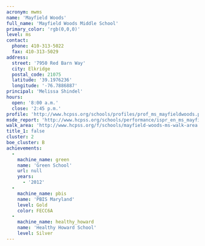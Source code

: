 ```yaml
---
acronym: mwms
name: 'Mayfield Woods'
full_name: 'Mayfield Woods Middle School'
primary_color: 'rgb(0,0,0)'
level: ms
contact:
  phone: 410-313-5022
  fax: 410-313-5029
address:
  street: '7950 Red Barn Way'
  city: Elkridge
  postal_code: 21075
  latitude: '39.1976236'
  longitude: '-76.7886887'
principal: 'Melissa Shindel'
hours:
  open: '8:00 a.m.'
  close: '2:45 p.m.'
profile: 'http://www.hcpss.org/schools/profiles/prof_ms_mayfieldwoods.pdf'
msde_report: 'http://www.hcpss.org/schools/performance/ispr_en_ms_mayfieldwoods.pdf'
walk_area: 'http://www.hcpss.org/f/schools/mayfield-woods-ms-walk-area.pdf'
title_1: false
cluster: 2
boe_cluster: B
achievements:
  -
    machine_name: green
    name: 'Green School'
    url: null
    years:
      - '2012'
  -
    machine_name: pbis
    name: 'PBIS Maryland'
    level: Gold
    color: FECC6A
  -
    machine_name: healthy_howard
    name: 'Healthy Howard School'
    level: Silver
---
```

